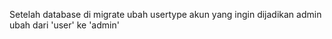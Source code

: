 Setelah database di migrate
ubah usertype akun yang ingin dijadikan admin
ubah dari 'user' ke 'admin'
